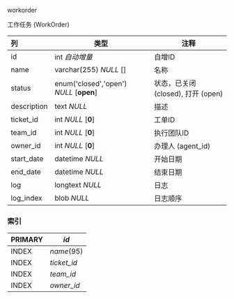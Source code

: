 workorder

工作任务 (WorkOrder)





| 列          | 类型                                    | 注释                               |
| :---------- | --------------------------------------- | ---------------------------------- |
| id          | int *自动增量*                          | 自增ID                             |
| name        | varchar(255) *NULL* []                  | 名称                               |
| status      | enum('closed','open') *NULL* [**open**] | 状态，已关闭 (closed), 打开 (open) |
| description | text *NULL*                             | 描述                               |
| ticket_id   | int *NULL* [**0**]                      | 工单ID                             |
| team_id     | int *NULL* [**0**]                      | 执行团队ID                         |
| owner_id    | int *NULL* [**0**]                      | 办理人 (agent_id)                  |
| start_date  | datetime *NULL*                         | 开始日期                           |
| end_date    | datetime *NULL*                         | 结束日期                           |
| log         | longtext *NULL*                         | 日志                               |
| log_index   | blob *NULL*                             | 日志顺序                           |

### 索引

| PRIMARY | *id*        |
| :------ | ----------- |
| INDEX   | *name*(95)  |
| INDEX   | *ticket_id* |
| INDEX   | *team_id*   |
| INDEX   | *owner_id*  |